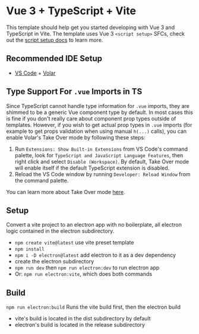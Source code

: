 # Vue 3 + TypeScript + Vite

This template should help get you started developing with Vue 3 and TypeScript in Vite. The template uses Vue 3 `<script setup>` SFCs, check out the [script setup docs](https://v3.vuejs.org/api/sfc-script-setup.html#sfc-script-setup) to learn more.

## Recommended IDE Setup

- [VS Code](https://code.visualstudio.com/) + [Volar](https://marketplace.visualstudio.com/items?itemName=Vue.volar)

## Type Support For `.vue` Imports in TS

Since TypeScript cannot handle type information for `.vue` imports, they are shimmed to be a generic Vue component type by default. In most cases this is fine if you don't really care about component prop types outside of templates. However, if you wish to get actual prop types in `.vue` imports (for example to get props validation when using manual `h(...)` calls), you can enable Volar's Take Over mode by following these steps:

1. Run `Extensions: Show Built-in Extensions` from VS Code's command palette, look for `TypeScript and JavaScript Language Features`, then right click and select `Disable (Workspace)`. By default, Take Over mode will enable itself if the default TypeScript extension is disabled.
2. Reload the VS Code window by running `Developer: Reload Window` from the command palette.

You can learn more about Take Over mode [here](https://github.com/johnsoncodehk/volar/discussions/471).

## Setup
Convert a vite project to an electron app with no boilerplate, all electron logic contained in the electron subdirectory.

* `npm create vite@latest` use vite preset template
* `npm install`
* `npm i -D electron@latest` add electron to it as a dev dependency
* create the electron subdirectory
* `npm run dev` then `npm run electron:dev` to run electron app
* Or: `npm run electron:vite`, which does both commands


## Build
`npm run electron:build`
Runs the vite build first, then the electron build
* vite's build is located in the dist subdirectory by default
* electron's build is located in the release subdirectory
